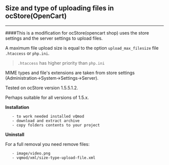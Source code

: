 ## Size and type of uploading files in ocStore(OpenCart)
---
####This is a modification for ocStore(opencart shop) uses the store settings and the server settings to upload files.

A maximum file upload size is equal to the option `upload_max_filesize` file `.htaccess` or `php.ini`.

>`.htaccess` has higher priority than `php.ini`

MIME types and file's extensions are taken from store settings (Administration->System->Settings->Server).

Tested on ocStore version 1.5.5.1.2. 

Perhaps suitable for all versions of 1.5.x.

**Installation**

       - to work needed installed vQmod
       - download and extract archive
       - copy folders contents to your project

**Uninstall**

For a full removal you need remove files: 

       - image/video.png
       - vqmod/xml/size-type-upload-file.xml
